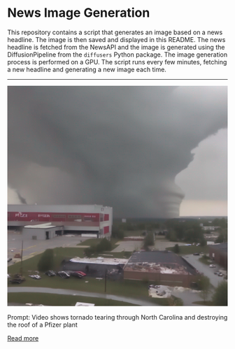 # News Image Generation
This repository contains a script that generates an image based on a news headline. The image is then saved and displayed in this README.
The news headline is fetched from the NewsAPI and the image is generated using the DiffusionPipeline from the `diffusers` Python package. The image generation process is performed on a GPU.
The script runs every few minutes, fetching a new headline and generating a new image each time.

---

![Generated Image](image.png)

Prompt: Video shows tornado tearing through North Carolina and destroying the roof of a Pfizer plant

[Read more](https://www.dailymail.co.uk/news/article-12328165/Video-shows-tornado-tearing-North-Carolina-destroying-roof-Pfzier-plant.html)